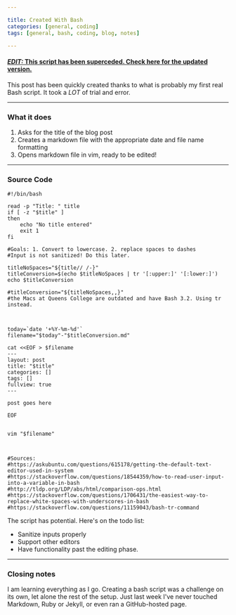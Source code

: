 ```yaml
---

title: Created With Bash
categories: [general, coding]
tags: [general, bash, coding, blog, notes]

---
```


#### [*EDIT:* This script has been superceded. Check here for the updated version.](http://tbender.io/general/coding/2018/04/11/learning-more-about-bash.html)


This post has been quickly created thanks to what is probably my first real Bash script. It took a *LOT* of trial and error.


----
### What it does

1. Asks for the title of the blog post
2. Creates a markdown file with the appropriate date and file name formatting
3. Opens markdown file in vim, ready to be edited!


----
### Source Code

~~~~
#!/bin/bash

read -p "Title: " title
if [ -z "$title" ]
then
	echo "No title entered"
	exit 1
fi

#Goals: 1. Convert to lowercase. 2. replace spaces to dashes
#Input is not sanitized! Do this later.

titleNoSpaces="${title// /-}"
titleConversion=$(echo $titleNoSpaces | tr '[:upper:]' '[:lower:]')
echo $titleConversion

#titleConversion="${titleNoSpaces,,}"
#the Macs at Queens College are outdated and have Bash 3.2. Using tr instead.



today=`date '+%Y-%m-%d'`
filename="$today"-"$titleConversion.md"

cat <<EOF > $filename
---
layout: post
title: "$title"
categories: []
tags: []
fullview: true
---

post goes here

EOF


vim "$filename"



#Sources:
#https://askubuntu.com/questions/615178/getting-the-default-text-editor-used-in-system
#https://stackoverflow.com/questions/18544359/how-to-read-user-input-into-a-variable-in-bash
#http://tldp.org/LDP/abs/html/comparison-ops.html
#https://stackoverflow.com/questions/1706431/the-easiest-way-to-replace-white-spaces-with-underscores-in-bash
#https://stackoverflow.com/questions/11159043/bash-tr-command
~~~~



The script has potential. Here's on the todo list:

 - Sanitize inputs properly
 - Support other editors
 - Have functionality past the editing phase.


----
### Closing notes

I am learning everything as I go. Creating a bash script was a challenge on its own, let alone the rest of the setup. Just last week I've never touched Markdown, Ruby or Jekyll, or even ran a GitHub-hosted page. 